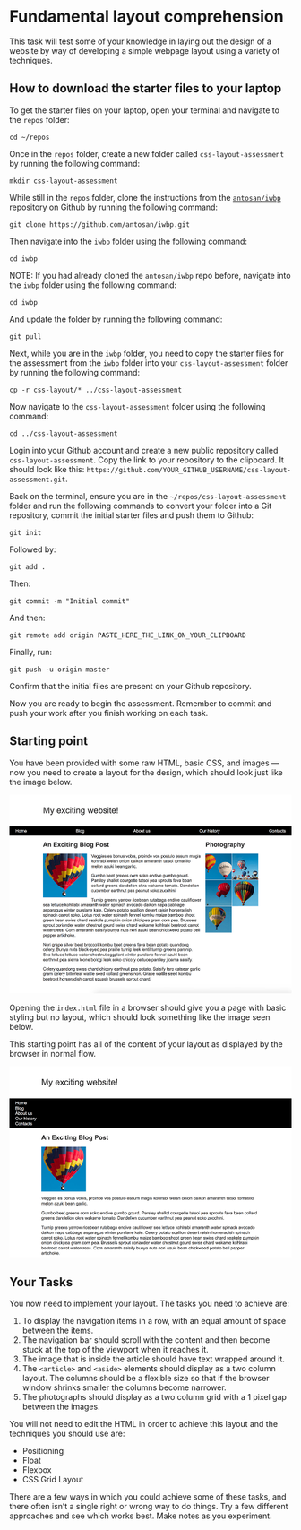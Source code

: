 # Fundamental layout comprehension

This task will test some of your knowledge in laying out the design of a website by way of developing a simple webpage layout using a variety of techniques.

## How to download the starter files to your laptop

To get the starter files on your laptop, open your terminal and navigate to the `repos` folder:

```
cd ~/repos
```

Once in the `repos` folder, create a new folder called `css-layout-assessment` by running the following command:

```
mkdir css-layout-assessment
```

While still in the `repos` folder, clone the instructions from the [`antosan/iwbp`](https://github.com/antosan/iwbp) repository on Github by running the following command:

```
git clone https://github.com/antosan/iwbp.git
```

Then navigate into the `iwbp` folder using the following command:

```
cd iwbp
```

NOTE: If you had already cloned the `antosan/iwbp` repo before, navigate into the `iwbp` folder using the following command:

```
cd iwbp
```

And update the folder by running the following command:

```
git pull
```

Next, while you are in the `iwbp` folder, you need to copy the starter files for the assessment from the `iwbp` folder into your `css-layout-assessment` folder by running the following command:

```
cp -r css-layout/* ../css-layout-assessment
```

Now navigate to the `css-layout-assessment` folder using the following command:

```
cd ../css-layout-assessment
```

Login into your Github account and create a new public repository called `css-layout-assessment`. Copy the link to your repository to the clipboard. It should look like this: `https://github.com/YOUR_GITHUB_USERNAME/css-layout-assessment.git`.

Back on the terminal, ensure you are in the `~/repos/css-layout-assessment` folder and run the following commands to convert your folder into a Git repository, commit the initial starter files and push them to Github:

```
git init
```

Followed by:

```
git add .
```

Then:

```
git commit -m "Initial commit"
```

And then:

```
git remote add origin PASTE_HERE_THE_LINK_ON_YOUR_CLIPBOARD
```

Finally, run:

```
git push -u origin master
```

Confirm that the initial files are present on your Github repository.

Now you are ready to begin the assessment. Remember to commit and push your work after you finish working on each task.

## Starting point

You have been provided with some raw HTML, basic CSS, and images — now you need to create a layout for the design, which should look just like the image below.

![Layout Complete](layout-task-complete.png)

Opening the `index.html` file in a browser should give you a page with basic styling but no layout, which should look something like the image seen below.

This starting point has all of the content of your layout as displayed by the browser in normal flow.

![Layout Start](layout-task-start.png)

## Your Tasks

You now need to implement your layout. The tasks you need to achieve are:

1. To display the navigation items in a row, with an equal amount of space between the items.
2. The navigation bar should scroll with the content and then become stuck at the top of the viewport when it reaches it.
3. The image that is inside the article should have text wrapped around it.
4. The `<article>` and `<aside>` elements should display as a two column layout. The columns should be a flexible size so that if the browser window shrinks smaller the columns become narrower.
5. The photographs should display as a two column grid with a 1 pixel gap between the images.

You will not need to edit the HTML in order to achieve this layout and the techniques you should use are:

-   Positioning
-   Float
-   Flexbox
-   CSS Grid Layout

There are a few ways in which you could achieve some of these tasks, and there often isn’t a single right or wrong way to do things. Try a few different approaches and see which works best. Make notes as you experiment.
